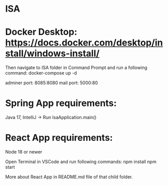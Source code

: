 # ISA

# Docker Desktop: https://docs.docker.com/desktop/install/windows-install/

Then navigate to ISA folder in Command Prompt and run a following command: docker-compose up -d

adminer port: 8085:8080
mail port: 5000:80

# Spring App requirements:

Java 17, IntelliJ -> Run IsaApplication.main()

# React App requirements:

Node 18 or newer

Open Terminal in VSCode and run following commands:
npm install
npm start

More about React App in README.md file of that child folder.
